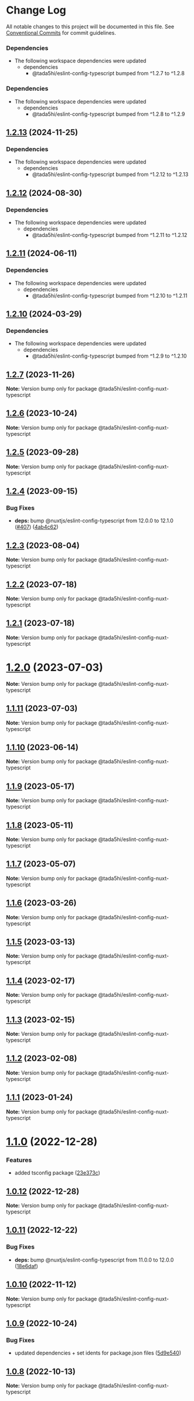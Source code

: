 # Change Log

All notable changes to this project will be documented in this file.
See [Conventional Commits](https://conventionalcommits.org) for commit guidelines.

### Dependencies

* The following workspace dependencies were updated
  * dependencies
    * @tada5hi/eslint-config-typescript bumped from ^1.2.7 to ^1.2.8

### Dependencies

* The following workspace dependencies were updated
  * dependencies
    * @tada5hi/eslint-config-typescript bumped from ^1.2.8 to ^1.2.9

## [1.2.13](https://github.com/tada5hi/javascript/compare/eslint-config-nuxt-typescript-v1.2.12...eslint-config-nuxt-typescript-v1.2.13) (2024-11-25)


### Dependencies

* The following workspace dependencies were updated
  * dependencies
    * @tada5hi/eslint-config-typescript bumped from ^1.2.12 to ^1.2.13

## [1.2.12](https://github.com/tada5hi/javascript/compare/eslint-config-nuxt-typescript-v1.2.11...eslint-config-nuxt-typescript-v1.2.12) (2024-08-30)


### Dependencies

* The following workspace dependencies were updated
  * dependencies
    * @tada5hi/eslint-config-typescript bumped from ^1.2.11 to ^1.2.12

## [1.2.11](https://github.com/tada5hi/javascript/compare/eslint-config-nuxt-typescript-v1.2.10...eslint-config-nuxt-typescript-v1.2.11) (2024-06-11)


### Dependencies

* The following workspace dependencies were updated
  * dependencies
    * @tada5hi/eslint-config-typescript bumped from ^1.2.10 to ^1.2.11

## [1.2.10](https://github.com/tada5hi/javascript/compare/eslint-config-nuxt-typescript-v1.2.9...eslint-config-nuxt-typescript-v1.2.10) (2024-03-29)


### Dependencies

* The following workspace dependencies were updated
  * dependencies
    * @tada5hi/eslint-config-typescript bumped from ^1.2.9 to ^1.2.10

## [1.2.7](https://github.com/tada5hi/javascript/compare/@tada5hi/eslint-config-nuxt-typescript@1.2.6...@tada5hi/eslint-config-nuxt-typescript@1.2.7) (2023-11-26)

**Note:** Version bump only for package @tada5hi/eslint-config-nuxt-typescript





## [1.2.6](https://github.com/tada5hi/javascript/compare/@tada5hi/eslint-config-nuxt-typescript@1.2.5...@tada5hi/eslint-config-nuxt-typescript@1.2.6) (2023-10-24)

**Note:** Version bump only for package @tada5hi/eslint-config-nuxt-typescript





## [1.2.5](https://github.com/tada5hi/javascript/compare/@tada5hi/eslint-config-nuxt-typescript@1.2.4...@tada5hi/eslint-config-nuxt-typescript@1.2.5) (2023-09-28)

**Note:** Version bump only for package @tada5hi/eslint-config-nuxt-typescript





## [1.2.4](https://github.com/tada5hi/javascript/compare/@tada5hi/eslint-config-nuxt-typescript@1.2.3...@tada5hi/eslint-config-nuxt-typescript@1.2.4) (2023-09-15)


### Bug Fixes

* **deps:** bump @nuxtjs/eslint-config-typescript from 12.0.0 to 12.1.0 ([#407](https://github.com/tada5hi/javascript/issues/407)) ([4ab4c62](https://github.com/tada5hi/javascript/commit/4ab4c6258b6de465821d82a6ac8bd27ca10e6974))





## [1.2.3](https://github.com/tada5hi/javascript/compare/@tada5hi/eslint-config-nuxt-typescript@1.2.2...@tada5hi/eslint-config-nuxt-typescript@1.2.3) (2023-08-04)

**Note:** Version bump only for package @tada5hi/eslint-config-nuxt-typescript





## [1.2.2](https://github.com/tada5hi/javascript/compare/@tada5hi/eslint-config-nuxt-typescript@1.2.1...@tada5hi/eslint-config-nuxt-typescript@1.2.2) (2023-07-18)

**Note:** Version bump only for package @tada5hi/eslint-config-nuxt-typescript





## [1.2.1](https://github.com/tada5hi/javascript/compare/@tada5hi/eslint-config-nuxt-typescript@1.2.0...@tada5hi/eslint-config-nuxt-typescript@1.2.1) (2023-07-18)

**Note:** Version bump only for package @tada5hi/eslint-config-nuxt-typescript





# [1.2.0](https://github.com/tada5hi/javascript/compare/@tada5hi/eslint-config-nuxt-typescript@1.1.11...@tada5hi/eslint-config-nuxt-typescript@1.2.0) (2023-07-03)

**Note:** Version bump only for package @tada5hi/eslint-config-nuxt-typescript





## [1.1.11](https://github.com/tada5hi/javascript/compare/@tada5hi/eslint-config-nuxt-typescript@1.1.10...@tada5hi/eslint-config-nuxt-typescript@1.1.11) (2023-07-03)

**Note:** Version bump only for package @tada5hi/eslint-config-nuxt-typescript





## [1.1.10](https://github.com/tada5hi/javascript/compare/@tada5hi/eslint-config-nuxt-typescript@1.1.9...@tada5hi/eslint-config-nuxt-typescript@1.1.10) (2023-06-14)

**Note:** Version bump only for package @tada5hi/eslint-config-nuxt-typescript





## [1.1.9](https://github.com/tada5hi/javascript/compare/@tada5hi/eslint-config-nuxt-typescript@1.1.8...@tada5hi/eslint-config-nuxt-typescript@1.1.9) (2023-05-17)

**Note:** Version bump only for package @tada5hi/eslint-config-nuxt-typescript





## [1.1.8](https://github.com/tada5hi/javascript/compare/@tada5hi/eslint-config-nuxt-typescript@1.1.7...@tada5hi/eslint-config-nuxt-typescript@1.1.8) (2023-05-11)

**Note:** Version bump only for package @tada5hi/eslint-config-nuxt-typescript





## [1.1.7](https://github.com/tada5hi/javascript/compare/@tada5hi/eslint-config-nuxt-typescript@1.1.6...@tada5hi/eslint-config-nuxt-typescript@1.1.7) (2023-05-07)

**Note:** Version bump only for package @tada5hi/eslint-config-nuxt-typescript





## [1.1.6](https://github.com/tada5hi/javascript/compare/@tada5hi/eslint-config-nuxt-typescript@1.1.5...@tada5hi/eslint-config-nuxt-typescript@1.1.6) (2023-03-26)

**Note:** Version bump only for package @tada5hi/eslint-config-nuxt-typescript





## [1.1.5](https://github.com/tada5hi/javascript/compare/@tada5hi/eslint-config-nuxt-typescript@1.1.4...@tada5hi/eslint-config-nuxt-typescript@1.1.5) (2023-03-13)

**Note:** Version bump only for package @tada5hi/eslint-config-nuxt-typescript





## [1.1.4](https://github.com/tada5hi/javascript/compare/@tada5hi/eslint-config-nuxt-typescript@1.1.3...@tada5hi/eslint-config-nuxt-typescript@1.1.4) (2023-02-17)

**Note:** Version bump only for package @tada5hi/eslint-config-nuxt-typescript





## [1.1.3](https://github.com/tada5hi/javascript/compare/@tada5hi/eslint-config-nuxt-typescript@1.1.2...@tada5hi/eslint-config-nuxt-typescript@1.1.3) (2023-02-15)

**Note:** Version bump only for package @tada5hi/eslint-config-nuxt-typescript





## [1.1.2](https://github.com/tada5hi/javascript/compare/@tada5hi/eslint-config-nuxt-typescript@1.1.1...@tada5hi/eslint-config-nuxt-typescript@1.1.2) (2023-02-08)

**Note:** Version bump only for package @tada5hi/eslint-config-nuxt-typescript





## [1.1.1](https://github.com/tada5hi/javascript/compare/@tada5hi/eslint-config-nuxt-typescript@1.1.0...@tada5hi/eslint-config-nuxt-typescript@1.1.1) (2023-01-24)

**Note:** Version bump only for package @tada5hi/eslint-config-nuxt-typescript





# [1.1.0](https://github.com/tada5hi/javascript/compare/@tada5hi/eslint-config-nuxt-typescript@1.0.12...@tada5hi/eslint-config-nuxt-typescript@1.1.0) (2022-12-28)


### Features

* added tsconfig package ([23e373c](https://github.com/tada5hi/javascript/commit/23e373ce7eaaa63f977f09f789c57811f2d61c43))





## [1.0.12](https://github.com/tada5hi/javascript/compare/@tada5hi/eslint-config-nuxt-typescript@1.0.11...@tada5hi/eslint-config-nuxt-typescript@1.0.12) (2022-12-28)

**Note:** Version bump only for package @tada5hi/eslint-config-nuxt-typescript





## [1.0.11](https://github.com/tada5hi/javascript/compare/@tada5hi/eslint-config-nuxt-typescript@1.0.10...@tada5hi/eslint-config-nuxt-typescript@1.0.11) (2022-12-22)


### Bug Fixes

* **deps:** bump @nuxtjs/eslint-config-typescript from 11.0.0 to 12.0.0 ([18e6daf](https://github.com/tada5hi/javascript/commit/18e6daff77e1e525c9c4943e469b6846741181ba))





## [1.0.10](https://github.com/tada5hi/javascript/compare/@tada5hi/eslint-config-nuxt-typescript@1.0.9...@tada5hi/eslint-config-nuxt-typescript@1.0.10) (2022-11-12)

**Note:** Version bump only for package @tada5hi/eslint-config-nuxt-typescript

## [1.0.9](https://github.com/tada5hi/javascript/compare/@tada5hi/eslint-config-nuxt-typescript@1.0.8...@tada5hi/eslint-config-nuxt-typescript@1.0.9) (2022-10-24)

### Bug Fixes

- updated dependencies + set idents for package.json files ([5d9e540](https://github.com/tada5hi/javascript/commit/5d9e540ea7e032194cfd913f7345d6ae7abe315e))

## [1.0.8](https://github.com/tada5hi/javascript/compare/@tada5hi/eslint-config-nuxt-typescript@1.0.7...@tada5hi/eslint-config-nuxt-typescript@1.0.8) (2022-10-13)

**Note:** Version bump only for package @tada5hi/eslint-config-nuxt-typescript
